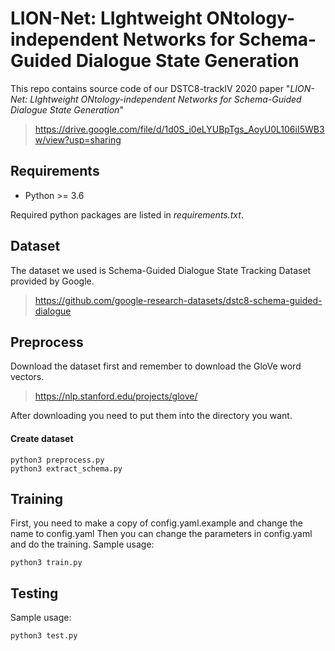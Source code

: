 LION-Net: LIghtweight ONtology-independent Networks for Schema-Guided Dialogue State Generation
===
This repo contains source code of our DSTC8-trackIV 2020 paper "*LION-Net: LIghtweight ONtology-independent Networks for Schema-Guided Dialogue State Generation*"
>https://drive.google.com/file/d/1d0S_i0eLYUBpTgs_AoyU0L106iI5WB3w/view?usp=sharing


## Requirements
* Python >= 3.6

Required python packages are listed in *requirements.txt*.

## Dataset

The dataset we used is Schema-Guided Dialogue State Tracking Dataset provided by Google.
> https://github.com/google-research-datasets/dstc8-schema-guided-dialogue

## Preprocess

Download the dataset first and remember to download the GloVe word vectors.
> https://nlp.stanford.edu/projects/glove/

After downloading you need to put them into the directory you want.
#### Create dataset
    python3 preprocess.py
    python3 extract_schema.py

## Training
First, you need to make a copy of config.yaml.example and change the name to config.yaml
Then you can change the parameters in config.yaml and do the training.
Sample usage:

    python3 train.py

## Testing
Sample usage:

    python3 test.py


